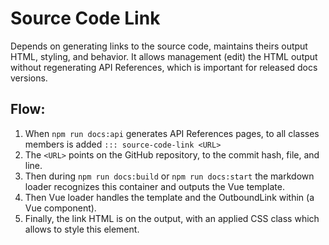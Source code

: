 # Source Code Link

Depends on generating links to the source code, maintains theirs output HTML, styling, and behavior.
It allows management (edit) the HTML output without regenerating API References, which is important for released docs versions.

## Flow:

1. When `npm run docs:api` generates API References pages, to all classes members is added `::: source-code-link <URL>`
2. The `<URL>` points on the GitHub repository, to the commit hash, file, and line.
3. Then during `npm run docs:build` or `npm run docs:start` the markdown loader recognizes this container and outputs the Vue template.
4. Then Vue loader handles the template and the OutboundLink within (a Vue component).
5. Finally, the link HTML is on the output, with an applied CSS class which allows to style this element.
